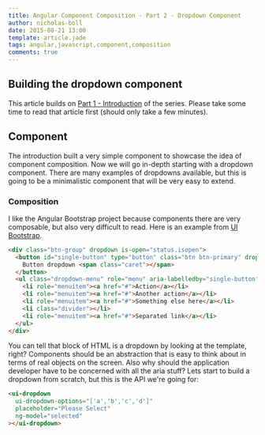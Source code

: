 ```yaml
---
title: Angular Component Composition - Part 2 - Dropdown Component
author: nicholas-boll
date: 2015-08-21 13:00
template: article.jade
tags: angular,javascript,component,composition
comments: true
---
```


## Building the dropdown component
This article builds on [Part 1 - Introduction](../angular-component-composition-part-1/) of the series. Please take some time to read that article first (should only take a few minutes).

## Component
The introduction built a very simple component to showcase the idea of component composition. Now we will go in-depth starting with a dropdown component. There are many examples of dropdowns available, but this is going to be a minimalistic component that will be very easy to extend.

### Composition
I like the Angular Bootstrap project because components there are very composable, but also very difficult to read. Here is an example from [UI Bootstrap](https://angular-ui.github.io/bootstrap/#/dropdown).

```html
<div class="btn-group" dropdown is-open="status.isopen">
  <button id="single-button" type="button" class="btn btn-primary" dropdown-toggle ng-disabled="disabled">
    Button dropdown <span class="caret"></span>
  </button>
  <ul class="dropdown-menu" role="menu" aria-labelledby="single-button">
    <li role="menuitem"><a href="#">Action</a></li>
    <li role="menuitem"><a href="#">Another action</a></li>
    <li role="menuitem"><a href="#">Something else here</a></li>
    <li class="divider"></li>
    <li role="menuitem"><a href="#">Separated link</a></li>
  </ul>
</div>
```

You can tell that block of HTML is a dropdown by looking at the template, right? Components should be an abstraction that is easy to think about in terms of real objects on the screen. Also why should the application developer have to be concerned with all the aria stuff? Lets start to build a dropdown from scratch, but this is the API we're going for:
```html
<ui-dropdown
  ui-dropdown-options="['a','b','c','d']"
  placeholder="Please Select"
  ng-model="selected"
></ui-dropdown>
```
